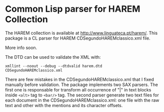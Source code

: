 
# Common Lisp parser for HAREM Collection

The HAREM collection is available at
http://www.linguateca.pt/harem/. This package is a CL parser for HAREM
CDSegundoHAREMclassico.xml file.

More info soon.

The DTD can be used to validate the XML with:

    xmllint --noout --debug --dtdvalid harem.dtd CDSegundoHAREMclassico.xml

There are few mistakes in the CDSegundoHAREMclassico.xml that I fixed manually before validation. The package implements two SAX
parsers. The first one is responsable for transform all occurrence of "|" in text blocks inside ```<alt>``` tag to
```<bar/>``` tag. The second parser generate two text files for
each document in the CDSegundoHAREMclassico.xml: one file with the raw text and other with the mentions and its character offsets.


   
